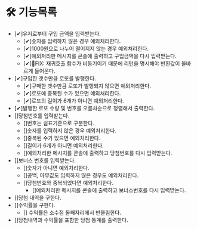# 🛠 기능목록

- [✔]유저로부터 구입 금액을 입력받는다.
  - [✔]숫자를 입력하지 않은 경우 예외처리한다.
  - [✔]1000원으로 나누어 떨어지지 않는 경우 예외처리한다.
  - [✔]예외처리한 메시지를 콘솔에 출력하고 구입금액을 다시 입력받는다.
  - [✔]🐛FIX: 재귀호출 함수가 비동기이기 때문에 리턴을 명시해야 반환값이 올바르게 들어온다.
- [✔]구입한 갯수만큼 로또를 발행한다.
  - [✔]구매한 갯수만큼 로또가 발행되지 않으면 예외처리한다.
  - [✔]로또에 중복된 수가 있으면 예외처리한다.
  - [✔]로또의 길이가 6개가 아니면 예외처리한다.
- [✔]발행한 로또 수량 및 번호를 오름차순으로 정렬해서 출력한다.
- []당첨번호를 입력받는다.
  - []번호는 쉼표기준으로 구분한다.
  - []숫자를 입력하지 않은 경우 예외처리한다.
  - []중복된 수가 있으면 예외처리한다.
  - []길이가 6개가 아니면 예외처리한다.
  - []예외처리한 메시지를 콘솔에 출력하고 당첨번호를 다시 입력받는다.
- []보너스 번호를 입력받는다.
  - []숫자가 아니면 예외처리한다.
  - []공백, 아무값도 입력하지 않은 경우도 예외처리한다.
  - []당첨번호와 중복되었다면 예외처리한다.
    - []예외처리한 메시지를 콘솔에 출력하고 보너스번호를 다시 입력받는다.
- []당첨 내역을 구한다.
- []수익률을 구한다.
  - [] 수익률은 소수점 둘째자리에서 반올림한다.
- []당첨내역과 수익률을 포함한 당첨 통계를 출력한다.
